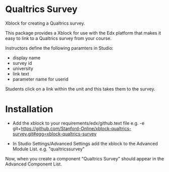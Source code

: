 # Qualtrics Survey
Xblock for creating a Qualtrics survey.

This package provides a Xblock for use with the Edx platform that makes it
easy to link to a Qualtrics survey from your course.

Instructors define the following paramters in Studio:
- display name
- survey id
- university
- link text
- parameter name for userid

Students click on a link within the unit and this takes them to the survey.



# Installation
- Add the xblock to your requirements/edx/github.text file
  e.g. -e git+https://github.com/Stanford-Online/xblock-qualtrics-survey.git#egg=xblock-qualtrics-survey

- In Studio Settings/Advanced Settings add the xblock to the Advanced Module List.
  e.g. "qualtricssurvey"

Now, when you create a component "Qualtrics Survey" should appear in the Advanced Component List.

